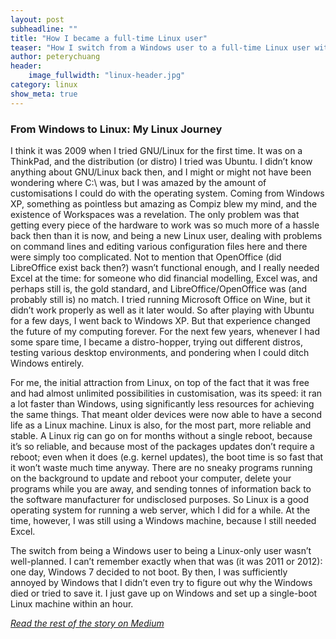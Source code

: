 ```yaml
---
layout: post
subheadline: ""
title: "How I became a full-time Linux user"
teaser: "How I switch from a Windows user to a full-time Linux user with no regret"
author: peterychuang
header:
    image_fullwidth: "linux-header.jpg"
category: linux
show_meta: true
---
```

### From Windows to Linux: My Linux Journey

I think it was 2009 when I tried GNU/Linux for the first time. It was on a ThinkPad, and the distribution (or distro) I tried was Ubuntu. I didn’t know anything about GNU/Linux back then, and I might or might not have been wondering where C:\ was, but I was amazed by the amount of customisations I could do with the operating system. Coming from Windows XP, something as pointless but amazing as Compiz blew my mind, and the existence of Workspaces was a revelation.
The only problem was that getting every piece of the hardware to work was so much more of a hassle back then than it is now, and being a new Linux user, dealing with problems on command lines and editing various configuration files here and there were simply too complicated. Not to mention that OpenOffice (did LibreOffice exist back then?) wasn’t functional enough, and I really needed Excel at the time: for someone who did financial modelling, Excel was, and perhaps still is, the gold standard, and LibreOffice/OpenOffice was (and probably still is) no match. I tried running Microsoft Office on Wine, but it didn’t work properly as well as it later would. So after playing with Ubuntu for a few days, I went back to Windows XP. But that experience changed the future of my computing forever. For the next few years, whenever I had some spare time, I became a distro-hopper, trying out different distros, testing various desktop environments, and pondering when I could ditch Windows entirely.

For me, the initial attraction from Linux, on top of the fact that it was free and had almost unlimited possibilities in customisation, was its speed: it ran a lot faster than Windows, using significantly less resources for achieving the same things. That meant older devices were now able to have a second life as a Linux machine. Linux is also, for the most part, more reliable and stable. A Linux rig can go on for months without a single reboot, because it’s so reliable, and because most of the packages updates don’t require a reboot; even when it does (e.g. kernel updates), the boot time is so fast that it won’t waste much time anyway. There are no sneaky programs running on the background to update and reboot your computer, delete your programs while you are away, and sending tonnes of information back to the software manufacturer for undisclosed purposes. So Linux is a good operating system for running a web server, which I did for a while. At the time, however, I was still using a Windows machine, because I still needed Excel.

The switch from being a Windows user to being a Linux-only user wasn’t well-planned. I can’t remember exactly when that was (it was 2011 or 2012): one day, Windows 7 decided to not boot. By then, I was sufficiently annoyed by Windows that I didn’t even try to figure out why the Windows died or tried to save it. I just gave up on Windows and set up a single-boot Linux machine within an hour.

<em>[Read the rest of the story on Medium][1]</em>

[1]: //medium.com/@peterychuang/from-windows-to-linux-how-i-became-a-full-time-linux-user-f14f5bc28726




